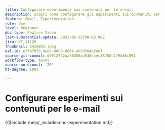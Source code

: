 ```yaml
---
title: Configurare esperimenti sui contenuti per le e-mail
description: Scopri come configurare gli esperimenti sui contenuti per test A/B ed esplora al meglio i contenuti e-mail per raggiungere gli obiettivi aziendali.
feature: Email, Experimentation
role: User
level: Beginner
doc-type: Feature Video
last-substantial-update: 2023-05-25T00:00:00Z
jira: KT-11129
thumbnail: 3419893.jpeg
exl-id: e2fb7039-0eec-4dc8-8664-ab1d564af4e7
source-git-commit: d7012722aa70350ad830cbec18768c179b88c891
workflow-type: tm+mt
source-wordcount: '29'
ht-degree: 100%

---
```


# Configurare esperimenti sui contenuti per le e-mail

{{$include /help/_includes/inc-experimentation.md}}
